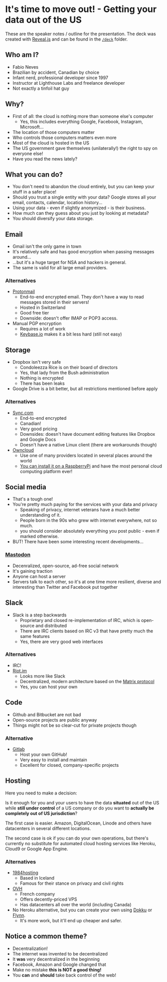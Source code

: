# It's time to move out! - Getting your data out of the US

These are the speaker notes / outline for the presentation. The deck was created with [Reveal.js](http://lab.hakim.se/reveal-js) and can be found in the [`/deck`](deck) folder.

## Who am I?

* Fabio Neves
* Brazilian by accident, Canadian by choice
* Infant nerd, professional developer since 1997
* Instructor at Lighthouse Labs and freelance developer
* Not exactly a tinfoil hat guy

## Why?

* First of all: the cloud is nothing more than someone else's computer
  * Yes, this includes everything Google, Facebook, Instagram, Microsoft...
* The location of those computers matter
* Who controls those computers matters even more
* Most of the cloud is hosted in the US
* The US government gave themselves (unilaterally!) the right to spy on everyone else!
* Have you read the news lately?

## What you can do?

* You don't need to abandon the cloud entirely, but you can keep your stuff in a safer place!
* Should you trust a single entity with your data? Google stores all your email, contacts, calendar, location history...
* Using your data - even if slightly anonymized - is their business.
* How much can they guess about you just by looking at metadata?
* You should diversify your data storage.

## Email

* Gmail isn't the only game in town
* It's relatively safe and has good encryption when passing messages around...
* ...but it's a huge target for NSA and hackers in general.
* The same is valid for all large email providers.

### Alternatives

* [Protonmail](https://protonmail.ch)
  * End-to-end encrypted email. They don't have a way to read messages stored in their servers!
  * Hosted in Switzerland
  * Good free tier
  * Downside: doesn't offer IMAP or POP3 access.
* Manual PGP encryption
  * Requires a lot of work
  * [Keybase.io](https://keybase.io) makes it a bit less hard (still not easy)

## Storage

* Dropbox isn't very safe
  * Condoleezza Rice is on their board of directors
  * Yes, that lady from the Bush administration
  * Nothing is encrypted
  * There has been leaks
* Google Drive is a bit better, but all restrictions mentioned before apply

### Alternatives

* [Sync.com](https://sync.com)
  * End-to-end encrypted
  * Canadian!
  * Very good pricing
  * Downsides: doesn't have document editing features like Dropbox and Google Docs
  * Doesn't have a native Linux client (there are workarounds though)
* [Owncloud](https://owncloud.org)
  * Use one of many providers located in several places around the world
  * [You can install it on a RaspberryPi](https://pimylifeup.com/raspberry-pi-owncloud/) and have the most personal cloud computing platform ever!

## Social media

* That's a tough one!
* You're pretty much paying for the services with your data and privacy
  * Speaking of privacy, internet veterans have a much better understanding of it.
  * People born in the 90s who grew with internet everywhere, not so much.
  * you should consider absolutely everything you post public - even if marked otherwise.
* BUT! There have been some interesting recent developments...

### [Mastodon](https://mastodon.cloud)

* Decenralized, open-source, ad-free social network
* It's gaining traction
* Anyone can host a server
* Servers talk to each other, so it's at one time more resilient, diverse and interesting than Twitter and Facebook put together

## Slack

* Slack is a step backwards
  * Proprietary and closed re-implementation of IRC, which is open-source and distributed
  * There are IRC clients based on IRC v3 that have pretty much the same features
  * Yes, there are very good web interfaces

### Alternatives

* IRC!
* [Riot.im](https://riot.im)
  * Looks more like Slack
  * Decentralized, modern architecture based on the [Matrix protocol](https://matrix.org)
  * Yes, you can host your own

## Code

* Github and Bitbucket are not bad
* Open-source projects are public anyway
* Things might not be so clear-cut for private projects though

### Alternative

* [Gitlab](https://about.gitlab.com)
  * Host your own GitHub!
  * Very easy to install and maintain
  * Excellent for closed, company-specific projects

## Hosting

Here you need to make a decision:

Is it enough for you and your users to have the data **situated** out of the US while **still under control** of a US company or do you want to **actually be completely out of US jurisdiction**?

The first case is easier. Amazon, DigitalOcean, Linode and others have datacenters in several different locations.

The second case is ok if you can do your own operations, but there's currently no substitute for automated cloud hosting services like Heroku, Cloud9 or Google App Engine.

### Alternatives

* [1984hosting](https://1984hosting.com)
  * Based in Iceland
  * Famous for their stance on privacy and civil rights
* [OVH](https://www.ovh.com/ca/en/)
  * French company
  * Offers decently-priced VPS
  * Has datacenters all over the world (including Canada)
* No Heroku alternative, but you can create your own using [Dokku](http://dokku.viewdocs.io/dokku/) or [Flynn](https://flynn.io).
  * It's more work, but it'll end up cheaper and safer.

## Notice a common theme?

* Decentralization!
* The internet was invented to be decentralized
* It **was** very decentralized in the beginning
* Facebook, Amazon and Google changed that
* Make no mistake **this is NOT a good thing!**
* You **can** and **should** take back control of the web!
